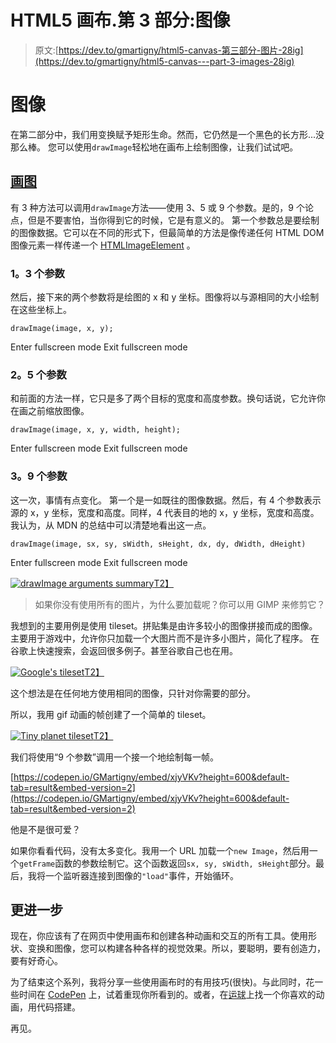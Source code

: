 # HTML5 画布.第 3 部分:图像

> 原文:[https://dev.to/gmartigny/html5-canvas-第三部分-图片-28ig](https://dev.to/gmartigny/html5-canvas---part-3-images-28ig)

# 图像

在第二部分中，我们用变换赋予矩形生命。然而，它仍然是一个黑色的长方形...没那么棒。
您可以使用`drawImage`轻松地在画布上绘制图像，让我们试试吧。

## [画图](////developer.mozilla.org/en-US/docs/Web/API/CanvasRenderingContext2D/drawImage)

有 3 种方法可以调用`drawImage`方法——使用 3、5 或 9 个参数。是的，9 个论点，但是不要害怕，当你得到它的时候，它是有意义的。
第一个参数总是要绘制的图像数据。它可以在不同的形式下，但最简单的方法是像传递任何 HTML DOM 图像元素一样传递一个 [HTMLImageElement](////developer.mozilla.org/en-US/docs/Web/API/HTMLImageElement) 。

### 1。3 个参数

然后，接下来的两个参数将是绘图的 x 和 y 坐标。图像将以与源相同的大小绘制在这些坐标上。

```
drawImage(image, x, y); 
```

Enter fullscreen mode Exit fullscreen mode

### 2。5 个参数

和前面的方法一样，它只是多了两个目标的宽度和高度参数。换句话说，它允许你在画之前缩放图像。

```
drawImage(image, x, y, width, height); 
```

Enter fullscreen mode Exit fullscreen mode

### 3。9 个参数

这一次，事情有点变化。
第一个是一如既往的图像数据。然后，有 4 个参数表示源的 x，y 坐标，宽度和高度。同样，4 代表目的地的 x，y 坐标，宽度和高度。
我认为，从 MDN 的总结中可以清楚地看出这一点。

```
drawImage(image, sx, sy, sWidth, sHeight, dx, dy, dWidth, dHeight) 
```

Enter fullscreen mode Exit fullscreen mode

[![drawImage arguments summary](../Images/6e692ffe33db952edca98e90ae8cbc70.png)T2】](//mdn.mozillademos.org/files/225/Canvas_drawimage.jpg)

> 如果你没有使用所有的图片，为什么要加载呢？你可以用 GIMP 来修剪它？

我想到的主要用例是使用 tileset。拼贴集是由许多较小的图像拼接而成的图像。主要用于游戏中，允许你只加载一个大图片而不是许多小图片，简化了程序。
在谷歌上快速搜索，会返回很多例子。甚至谷歌自己也在用。

[![Google's tileset](../Images/455ee7ac136f002c9f242b89107785d3.png)T2】](//ssl.gstatic.com/gb/images/i1_1967ca6a.png)

这个想法是在任何地方使用相同的图像，只针对你需要的部分。

所以，我用 gif 动画的帧创建了一个简单的 tileset。

[![Tiny planet tileset](../Images/89a6b2c23e0322cc9d454abfe5ebe38e.png)T2】](//image.ibb.co/jfpeqo/tinyplanet.png)

我们将使用“9 个参数”调用一个接一个地绘制每一帧。

[https://codepen.io/GMartigny/embed/xjyVKv?height=600&default-tab=result&embed-version=2](https://codepen.io/GMartigny/embed/xjyVKv?height=600&default-tab=result&embed-version=2)

他是不是很可爱？

如果你看看代码，没有太多变化。我用一个 URL 加载一个`new Image`，然后用一个`getFrame`函数的参数绘制它。这个函数返回`sx, sy, sWidth, sHeight`部分。最后，我将一个监听器连接到图像的`"load"`事件，开始循环。

## 更进一步

现在，你应该有了在网页中使用画布和创建各种动画和交互的所有工具。使用形状、变换和图像，您可以构建各种各样的视觉效果。所以，要聪明，要有创造力，要有好奇心。

为了结束这个系列，我将分享一些使用画布时的有用技巧(很快)。与此同时，花一些时间在 [CodePen](////codepen.io/) 上，试着重现你所看到的。或者，在[运球](////dribbble.com)上找一个你喜欢的动画，用代码搭建。

再见。